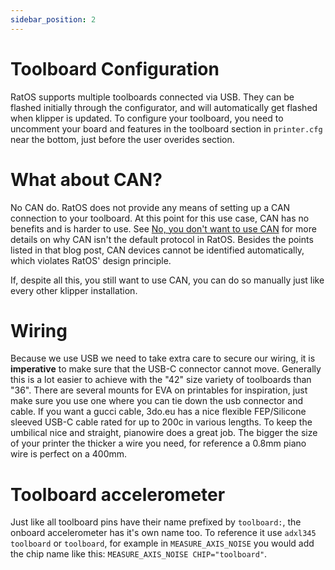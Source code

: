 ```yaml
---
sidebar_position: 2
---
```


# Toolboard Configuration

RatOS supports multiple toolboards connected via USB. They can be flashed initially through the configurator, and will automatically get flashed when klipper is updated. To configure your toolboard, you need to uncomment your board and features in the toolboard section in `printer.cfg` near the bottom, just before the user overides section.

# What about CAN?

No CAN do. RatOS does not provide any means of setting up a CAN connection to your toolboard. At this point for this use case, CAN has no benefits and is harder to use. See [No, you don't want to use CAN](/blog/no-you-dont-want-to-use-can) for more details on why CAN isn't the default protocol in RatOS. Besides the points listed in that blog post, CAN devices cannot be identified automatically, which violates RatOS' design principle.

If, despite all this, you still want to use CAN, you can do so manually just like every other klipper installation.

# Wiring

Because we use USB we need to take extra care to secure our wiring, it is **imperative** to make sure that the USB-C connector cannot move. Generally this is a lot easier to achieve with the "42" size variety of toolboards than "36". There are several mounts for EVA on printables for inspiration, just make sure you use one where you can tie down the usb connector and cable. If you want a gucci cable, 3do.eu has a nice flexible FEP/Silicone sleeved USB-C cable rated for up to 200c in various lengths. To keep the umbilical nice and straight, pianowire does a great job. The bigger the size of your printer the thicker a wire you need, for reference a 0.8mm piano wire is perfect on a 400mm.

# Toolboard accelerometer

Just like all toolboard pins have their name prefixed by `toolboard:`, the onboard accelerometer has it's own name too. To reference it use `adxl345 toolboard` or `toolboard`, for example in `MEASURE_AXIS_NOISE` you would add the chip name like this: `MEASURE_AXIS_NOISE CHIP="toolboard"`.
